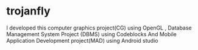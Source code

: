 # trojanfly
I developed this computer graphics project(CG) using OpenGL , Database Management System Project (DBMS) using Codeblocks And Mobile Application Development project(MAD) using Android studio
